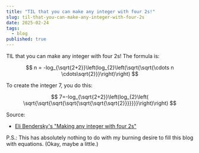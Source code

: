 ```yaml
---
title: "TIL that you can make any integer with four 2s!"
slug: til-that-you-can-make-any-integer-with-four-2s
date: 2025-02-24
tags:
  - blog
published: true
---
```

TIL that you can make any integer with four 2s! The formula is:

$$
n = -log_{\sqrt{2+2}}\left(log_{2}\left(\sqrt{\sqrt{\cdots n \cdots\sqrt{2}}}\right)\right)
$$

To create the integer 7, you do this:

$$
7=-log_{\sqrt{2+2}}\left(log_{2}\left( \sqrt{\sqrt{\sqrt{\sqrt{\sqrt{\sqrt{\sqrt{2}}}}}}}\right)\right)
$$

Source:
- [Eli Bendersky's "Making any integer with four 2s"](https://eli.thegreenplace.net/2025/making-any-integer-with-four-2s/) 

P.S.: This has absolutely nothing to do with my burning desire to fill this blog with equations. (Okay, maybe a little.)